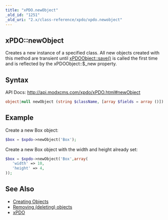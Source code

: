 ```yaml
---
title: "xPDO.newObject"
_old_id: "1251"
_old_uri: "2.x/class-reference/xpdo/xpdo.newobject"
---
```


## xPDO::newObject 

Creates a new instance of a specified class. 
All new objects created with this method are transient until [xPDOObject::save()](extending-modx/xpdo/class-reference/xpdoobject/persistence-methods/save "save") is called the first time and is reflected by the xPDOObject::$\_new property.

## Syntax 

API Docs: <http://api.modxcms.com/xpdo/xPDO.html#newObject>

``` php
object|null newObject (string $className, [array $fields = array ()])
```

## Example 

Create a new Box object:

``` php
$box = $xpdo->newObject('Box');
```

Create a new Box object with the width and height already set:

``` php
$box = $xpdo->newObject('Box',array(
   'width' => 10,
   'height' => 4,
));
```

## See Also 

- [Creating Objects](extending-modx/xpdo/creating-objects "Creating Objects")
- [Removing (deleting) objects](extending-modx/xpdo/class-reference/xpdoobject/persistence-methods/remove)
- [xPDO](extending-modx/xpdo "xPDO")